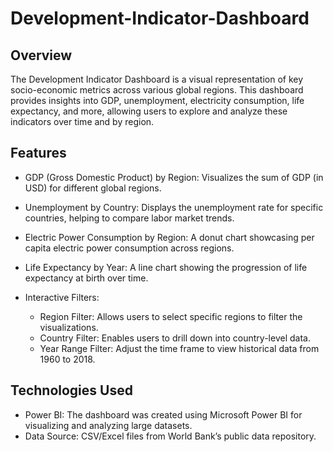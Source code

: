 # Development-Indicator-Dashboard

## Overview

The Development Indicator Dashboard is a visual representation of key socio-economic metrics across various global regions. This dashboard provides insights into GDP, unemployment, electricity consumption, life expectancy, and more, allowing users to explore and analyze these indicators over time and by region.

## Features
- GDP (Gross Domestic Product) by Region: Visualizes the sum of GDP (in USD) for different global regions.
- Unemployment by Country: Displays the unemployment rate for specific countries, helping to compare labor market trends.
- Electric Power Consumption by Region: A donut chart showcasing per capita electric power consumption across regions.
- Life Expectancy by Year: A line chart showing the progression of life expectancy at birth over time.
- Interactive Filters:
  
    - Region Filter: Allows users to select specific regions to filter the visualizations.
    - Country Filter: Enables users to drill down into country-level data.  
    - Year Range Filter: Adjust the time frame to view historical data from 1960 to 2018.
## Technologies Used
- Power BI: The dashboard was created using Microsoft Power BI for visualizing and analyzing large datasets.
- Data Source: CSV/Excel files from World Bank’s public data repository.
